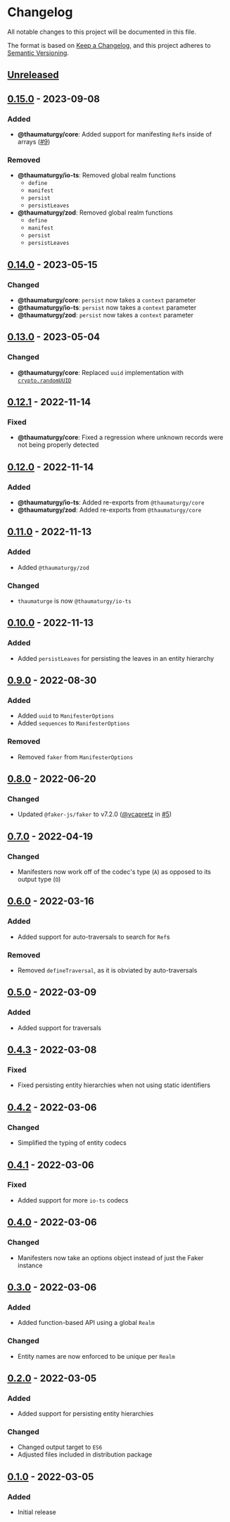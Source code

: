 # Changelog

All notable changes to this project will be documented in this file.

The format is based on [Keep a Changelog](https://keepachangelog.com/en/1.0.0/),
and this project adheres to [Semantic Versioning](https://semver.org/spec/v2.0.0.html).

## [Unreleased]

## [0.15.0] - 2023-09-08

### Added

- **@thaumaturgy/core**: Added support for manifesting `Ref`s inside of arrays ([#9](https://github.com/maxdeviant/thaumaturgy/issues/9))

### Removed

- **@thaumaturgy/io-ts**: Removed global realm functions
  - `define`
  - `manifest`
  - `persist`
  - `persistLeaves`
- **@thaumaturgy/zod**: Removed global realm functions
  - `define`
  - `manifest`
  - `persist`
  - `persistLeaves`

## [0.14.0] - 2023-05-15

### Changed

- **@thaumaturgy/core**: `persist` now takes a `context` parameter
- **@thaumaturgy/io-ts**: `persist` now takes a `context` parameter
- **@thaumaturgy/zod**: `persist` now takes a `context` parameter

## [0.13.0] - 2023-05-04

### Changed

- **@thaumaturgy/core**: Replaced `uuid` implementation with [`crypto.randomUUID`](https://nodejs.org/docs/latest-v18.x/api/crypto.html#cryptorandomuuidoptions)

## [0.12.1] - 2022-11-14

### Fixed

- **@thaumaturgy/core**: Fixed a regression where unknown records were not being properly detected

## [0.12.0] - 2022-11-14

### Added

- **@thaumaturgy/io-ts**: Added re-exports from `@thaumaturgy/core`
- **@thaumaturgy/zod**: Added re-exports from `@thaumaturgy/core`

## [0.11.0] - 2022-11-13

### Added

- Added `@thaumaturgy/zod`

### Changed

- `thaumaturge` is now `@thaumaturgy/io-ts`

## [0.10.0] - 2022-11-13

### Added

- Added `persistLeaves` for persisting the leaves in an entity hierarchy

## [0.9.0] - 2022-08-30

### Added

- Added `uuid` to `ManifesterOptions`
- Added `sequences` to `ManifesterOptions`

### Removed

- Removed `faker` from `ManifesterOptions`

## [0.8.0] - 2022-06-20

### Changed

- Updated `@faker-js/faker` to v7.2.0 ([@vcapretz](https://github.com/vcapretz) in [#5](https://github.com/maxdeviant/thaumaturgy/pull/5))

## [0.7.0] - 2022-04-19

### Changed

- Manifesters now work off of the codec's type (`A`) as opposed to its output type (`O`)

## [0.6.0] - 2022-03-16

### Added

- Added support for auto-traversals to search for `Ref`s

### Removed

- Removed `defineTraversal`, as it is obviated by auto-traversals

## [0.5.0] - 2022-03-09

### Added

- Added support for traversals

## [0.4.3] - 2022-03-08

### Fixed

- Fixed persisting entity hierarchies when not using static identifiers

## [0.4.2] - 2022-03-06

### Changed

- Simplified the typing of entity codecs

## [0.4.1] - 2022-03-06

### Fixed

- Added support for more `io-ts` codecs

## [0.4.0] - 2022-03-06

### Changed

- Manifesters now take an options object instead of just the Faker instance

## [0.3.0] - 2022-03-06

### Added

- Added function-based API using a global `Realm`

### Changed

- Entity names are now enforced to be unique per `Realm`

## [0.2.0] - 2022-03-05

### Added

- Added support for persisting entity hierarchies

### Changed

- Changed output target to `ES6`
- Adjusted files included in distribution package

## [0.1.0] - 2022-03-05

### Added

- Initial release

[unreleased]: https://github.com/maxdeviant/thaumaturgy/compare/v0.15.0...HEAD
[0.15.0]: https://github.com/maxdeviant/thaumaturgy/compare/v0.14.0...v0.15.0
[0.14.0]: https://github.com/maxdeviant/thaumaturgy/compare/v0.13.0...v0.14.0
[0.13.0]: https://github.com/maxdeviant/thaumaturgy/compare/v0.12.1...v0.13.0
[0.12.1]: https://github.com/maxdeviant/thaumaturgy/compare/v0.12.0...v0.12.1
[0.12.0]: https://github.com/maxdeviant/thaumaturgy/compare/v0.11.0...v0.12.0
[0.11.0]: https://github.com/maxdeviant/thaumaturgy/compare/v0.10.0...v0.11.0
[0.10.0]: https://github.com/maxdeviant/thaumaturgy/compare/v0.9.0...v0.10.0
[0.9.0]: https://github.com/maxdeviant/thaumaturgy/compare/v0.8.0...v0.9.0
[0.8.0]: https://github.com/maxdeviant/thaumaturgy/compare/v0.7.0...v0.8.0
[0.7.0]: https://github.com/maxdeviant/thaumaturgy/compare/v0.6.0...v0.7.0
[0.6.0]: https://github.com/maxdeviant/thaumaturgy/compare/v0.5.0...v0.6.0
[0.5.0]: https://github.com/maxdeviant/thaumaturgy/compare/v0.4.3...v0.5.0
[0.4.3]: https://github.com/maxdeviant/thaumaturgy/compare/v0.4.2...v0.4.3
[0.4.2]: https://github.com/maxdeviant/thaumaturgy/compare/v0.4.1...v0.4.2
[0.4.1]: https://github.com/maxdeviant/thaumaturgy/compare/v0.4.0...v0.4.1
[0.4.0]: https://github.com/maxdeviant/thaumaturgy/compare/v0.3.0...v0.4.0
[0.3.0]: https://github.com/maxdeviant/thaumaturgy/compare/v0.2.0...v0.3.0
[0.2.0]: https://github.com/maxdeviant/thaumaturgy/compare/v0.1.0...v0.2.0
[0.1.0]: https://github.com/maxdeviant/thaumaturgy/compare/00fcbaa...v0.1.0

